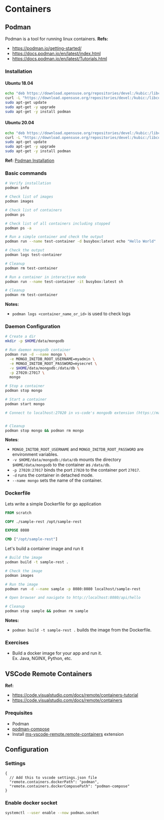 # Containers

## Podman

Podman is a tool for running linux containers.
**Refs:**

- https://podman.io/getting-started/
- https://docs.podman.io/en/latest/index.html
- https://docs.podman.io/en/latest/Tutorials.html

### Installation

#### Ubuntu 18.04

```sh
echo "deb https://download.opensuse.org/repositories/devel:/kubic:/libcontainers:/stable/xUbuntu_18.04/ /" | sudo tee /etc/apt/sources.list.d/devel:kubic:libcontainers:stable.list
curl -L "https://download.opensuse.org/repositories/devel:/kubic:/libcontainers:/stable/xUbuntu_18.04/Release.key" | sudo apt-key add -
sudo apt-get update
sudo apt-get -y upgrade
sudo apt-get -y install podman
```

#### Ubuntu 20.04

```sh
echo "deb https://download.opensuse.org/repositories/devel:/kubic:/libcontainers:/stable/xUbuntu_20.04/ /" | sudo tee /etc/apt/sources.list.d/devel:kubic:libcontainers:stable.list
curl -L "https://download.opensuse.org/repositories/devel:/kubic:/libcontainers:/stable/xUbuntu_20.04/Release.key" | sudo apt-key add -
sudo apt-get update
sudo apt-get -y upgrade
sudo apt-get -y install podman
```

**Ref:** [Podman Installation](https://podman.io/getting-started/installation)

### Basic commands

```sh
# Verify installation
podman info

# Check list of images
podman images

# Check list of containers
podman ps

# Check list of all containers including stopped
podman ps -a

# Run a simple container and check the output
podman run --name test-container -d busybox:latest echo "Hello World"

# Check the output
podman logs test-container

# Cleanup
podman rm test-container

# Run a container in interactive mode
podman run --name test-container -it busybox:latest sh

# Cleanup
podman rm test-container
```

**Notes:**

- `podman logs <container_name_or_id>` is used to check logs

### Daemon Configuration

```sh
# Create a dir
mkdir -p $HOME/data/mongodb

# Run daemon mongodb container
podman run -d --name mongo \
  -e MONGO_INITDB_ROOT_USERNAME=myadmin \
  -e MONGO_INITDB_ROOT_PASSWORD=mysecret \
  -v $HOME/data/mongodb:/data/db \
  -p 27020:27017 \
  mongo

# Stop a container
podman stop mongo

# Start a container
podman start mongo

# Connect to localhost:27020 in vs-code's mongodb extension (https://marketplace.visualstudio.com/items?itemName=ms-vscode.mongodb)


# Cleanup
podman stop mongo && podman rm mongo
```

**Notes**:

- `MONGO_INITDB_ROOT_USERNAME` and `MONGO_INITDB_ROOT_PASSWORD` are environment variables.
- `-v $HOME/data/mongodb:/data/db` mounts the directory `$HOME/data/mongodb` to the container as `/data/db`.
- `-p 27020:27017` binds the port `27020` to the container port `27017`.
- `-d` runs the container in detached mode.
- `--name mongo` sets the name of the container.

### Dockerfile

Lets write a simple Dockerfile for go application

```Dockerfile
FROM scratch

COPY ./sample-rest /opt/sample-rest

EXPOSE 8080

CMD ["/opt/sample-rest"]
```

Let's build a container image and run it

```sh
# Build the image
podman build -t sample-rest .

# Check the image
podman images

# Run the image
podman run -d --name sample -p 8080:8080 localhost/sample-rest

# Open browser and navigate to http://localhost:8080/api/hello

# Cleanup
podman stop sample && podman rm sample
```

**Notes:**

- `podman build -t sample-rest .` builds the image from the Dockerfile.

### Exercises

- Build a docker image for your app and run it.\
  Ex. Java, NGINX, Python, etc.

## VSCode Remote Containers

**Ref:**

- https://code.visualstudio.com/docs/remote/containers-tutorial
- https://code.visualstudio.com/docs/remote/containers

### Prequisites

- Podman
- [podman-compose](https://github.com/containers/podman-compose)
- Install [ms-vscode-remote.remote-containers](https://marketplace.visualstudio.com/items?itemName=ms-vscode-remote.remote-containers) extension

## Configuration

### Settings

```jsonc
{
  // Add this to vscode settings.json file
  "remote.containers.dockerPath": "podman",
  "remote.containers.dockerComposePath": "podman-compose"
}
```

### Enable docker socket

```sh
systemctl --user enable --now podman.socket
```
